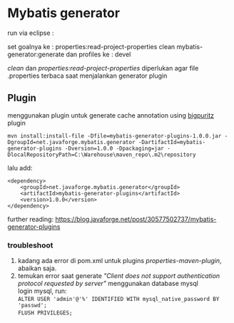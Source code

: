 # Mybatis generator

run via eclipse :

set goalnya ke  : properties:read-project-properties clean mybatis-generator:generate
dan profiles ke : devel

*clean* dan *properties:read-project-properties* diperlukan agar file .properties terbaca saat menjalankan generator plugin

## Plugin

menggunakan plugin untuk generate cache annotation using [bigpuritz](https://github.com/bigpuritz/mybatis-generator-plugins) plugin

`mvn install:install-file -Dfile=mybatis-generator-plugins-1.0.0.jar -DgroupId=net.javaforge.mybatis.generator -DartifactId=mybatis-generator-plugins -Dversion=1.0.0 -Dpackaging=jar -DlocalRepositoryPath=C:\Warehouse\maven_repo\.m2\repository`

lalu add:

```
<dependency>
    <groupId>net.javaforge.mybatis.generator</groupId>
    <artifactId>mybatis-generator-plugins</artifactId>
    <version>1.0.0</version>
</dependency>
```
further reading: https://blog.javaforge.net/post/30577502737/mybatis-generator-plugins

### troubleshoot
 1. kadang ada error di pom.xml untuk plugins *properties-maven-plugin*, abaikan saja.
 2. temukan error saat generate *"Client does not support authentication protocol requested by server"* menggunakan database mysql   
    login mysql, run:    
    `ALTER USER 'admin'@'%' IDENTIFIED WITH mysql_native_password BY 'passwd';`   
    `FLUSH PRIVILEGES;`   
    